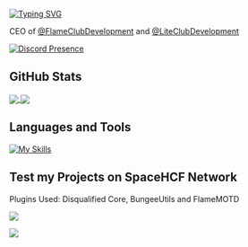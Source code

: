 [![Typing SVG](https://readme-typing-svg.demolab.com?font=Fira+Code&pause=1500&color=F7F7F7&random=false&width=435&lines=Hello%2C+my+name+is+HCFAlerts;I'm+Java+Developer)](https://github.com/HCFAlerts)

CEO of <a href="https://github.com/FlameClubDevelopment">@FlameClubDevelopment</a> and <a href="https://github.com/LiteClubDevelopment">@LiteClubDevelopment</a>
   
[![Discord Presence](https://lanyard.cnrad.dev/api/1082095082573934672)](https://discord.com/users/1082095082573934672)

## GitHub Stats
<a href="https://github.com/HCFAlerts">
  <img align="center" src="https://github-readme-stats.vercel.app/api?username=HCFAlerts&show_icons=true&count_private=true&hide_border=true&title_color=7FFFD4&icon_color=7FFFD4&text_color=c9d1d9&bg_color=0d1117" /> 
</a>
<a href="https://github.com/FlameClubDevelopment">
  <img align="center" src="https://github-readme-stats.vercel.app/api/top-langs/?username=HCFAlerts&layout=compact&hide_border=true&title_color=7FFFD4&text_color=7FFFD4&bg_color=0d1117" />
</a>

## Languages and Tools
[![My Skills](https://skillicons.dev/icons?i=eclipse,gradle,idea,java,js,kotlin,linux,maven,mongodb,mysql,redis,vscode&theme=dark)](https://github.com/HCFAlerts)

## Test my Projects on SpaceHCF Network
Plugins Used:
Disqualified Core, BungeeUtils and FlameMOTD

 [![](https://dcbadge.limes.pink/api/server/fJ9XgQp4kQ)](https://discord.gg/fJ9XgQp4kQ)


[![](https://visitcount.itsvg.in/api?id=HCFAlerts&label=Profile%20Views&color=12&icon=5&pretty=true)](https://visitcount.itsvg.in)
